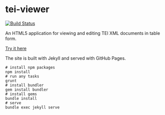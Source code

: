 # tei-viewer

[![Build Status](https://travis-ci.org/alexandermendes/tei-viewer.svg?branch=master)](https://travis-ci.org/alexandermendes/tei-viewer)

An HTML5 application for viewing and editing TEI XML documents in table form.

[Try it here](http://alexandermendes.github.io/tei-viewer/)

The site is built with Jekyll and served with GitHub Pages.

```
# install npm packages
npm install
# run any tasks
grunt
# install bundler
gem install bundler
# install gems
bundle install
# serve
bundle exec jekyll serve
```
